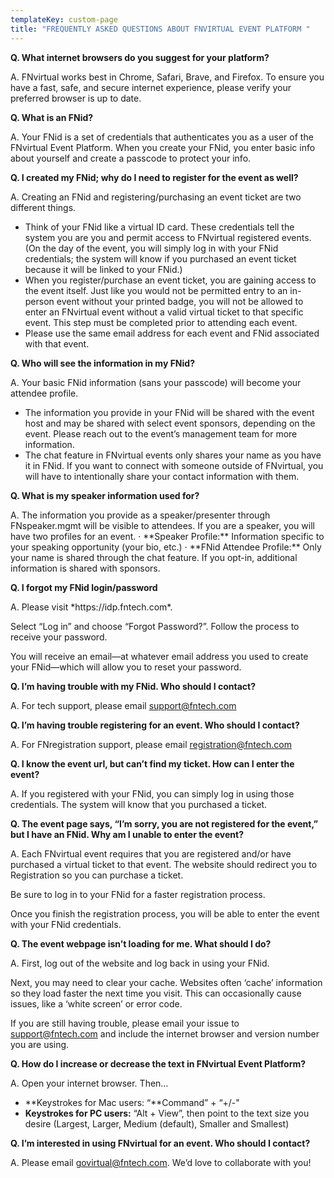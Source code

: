 ```yaml
---
templateKey: custom-page
title: "FREQUENTLY ASKED QUESTIONS ABOUT FNVIRTUAL EVENT PLATFORM "
---
```

**Q. What internet browsers do you suggest for your platform?**

A. FNvirtual works best in Chrome, Safari, Brave, and Firefox. To ensure you have a fast, safe, and secure internet experience, please verify your preferred browser is up to date.

**Q. What is an FNid?**

A. Your FNid is a set of credentials that authenticates you as a user of the FNvirtual Event Platform. When you create your FNid, you enter basic info about yourself and create a passcode to protect your info.

**Q. I created my FNid; why do I need to register for the event as well?**

A. Creating an FNid and registering/purchasing an event ticket are two different things.

* Think of your FNid like a virtual ID card. These credentials tell the system you are you and permit access to FNvirtual registered events. (On the day of the event, you will simply log in with your FNid credentials; the system will know if you purchased an event ticket because it will be linked to your FNid.)
* When you register/purchase an event ticket, you are gaining access to the event itself. Just like you would not be permitted entry to an in-person event without your printed badge, you will not be allowed to enter an FNvirtual event without a valid virtual ticket to that specific event. This step must be completed prior to attending each event.
* Please use the same email address for each event and FNid associated with that event.

**Q. Who will see the information in my FNid?**

A. Your basic FNid information (sans your passcode) will become your attendee profile.

* The information you provide in your FNid will be shared with the event host and may be shared with select event sponsors, depending on the event. Please reach out to the event’s management team for more information.
* The chat feature in FNvirtual events only shares your name as you have it in FNid. If you want to connect with someone outside of FNvirtual, you will have to intentionally share your contact information with them.

**Q. What is my speaker information used for?**

<!--\[if !supportLists]-->A. <!--\[endif]-->The information you provide as a speaker/presenter through FNspeaker.mgmt will be visible to attendees. If you are a speaker, you will have two profiles for an event.

<!--\[if !supportLists]-->· <!--\[endif]-->**Speaker Profile:** Information specific to your speaking opportunity (your bio, etc.)

<!--\[if !supportLists]-->· <!--\[endif]-->**FNid Attendee Profile:** Only your name is shared through the chat feature. If you opt-in, additional information is shared with sponsors.

**Q. I forgot my FNid login/password**

<!--\[if !supportLists]-->A. <!--\[endif]-->Please visit *https://idp.fntech.com*.

Select “Log in” and choose “Forgot Password?”. Follow the process to receive your password.

You will receive an email—at whatever email address you used to create your FNid—which will allow you to reset your password.

**Q. I’m having trouble with my FNid. Who should I contact?**

A. For tech support, please email [support@fntech.com](mailto:support@fntech.com)

**Q. I’m having trouble registering for an event. Who should I contact?**

A. For FNregistration support, please email [registration@fntech.com](mailto:registration@fntech.com)

**Q. I know the event url, but can’t find my ticket. How can I enter the event?**

A. If you registered with your FNid, you can simply log in using those credentials. The system will know that you purchased a ticket.

**Q. The event page says, “I’m sorry, you are not registered for the event,” but I have an FNid. Why am I unable to enter the event?**

<!--\[if !supportLists]-->A. <!--\[endif]-->Each FNvirtual event requires that you are registered and/or have purchased a virtual ticket to that event. The website should redirect you to Registration so you can purchase a ticket.

Be sure to log in to your FNid for a faster registration process.

Once you finish the registration process, you will be able to enter the event with your FNid credentials.

**Q. The event webpage isn’t loading for me. What should I do?**

<!--\[if !supportLists]-->A. <!--\[endif]-->First, log out of the website and log back in using your FNid.

Next, you may need to clear your cache. Websites often ‘cache’ information so they load faster the next time you visit. This can occasionally cause issues, like a ‘white screen’ or error code.

If you are still having trouble, please email your issue to [support@fntech.com](mailto:support@fntech.com) and include the internet browser and version number you are using.

**Q. How do I increase or decrease the text in FNvirtual Event Platform?**

A. Open your internet browser. Then…

* **Keystrokes for Mac users: “**Command” + “+/-"
* **Keystrokes for PC users:** “Alt + View”, then point to the text size you desire (Largest, Larger, Medium (default), Smaller and Smallest)

**Q. I’m interested in using FNvirtual for an event. Who should I contact?**

A. Please email [govirtual@fntech.com](mailto:govirtual@fntech.com). We’d love to collaborate with you!